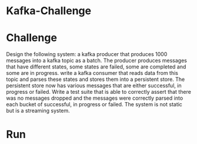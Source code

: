 # Kafka-Challenge

# Challenge
Design the following system: 
a kafka producer that produces 1000 messages into a kafka topic as a batch.
The producer produces messages that have different states, some states are failed, some are completed and some are in progress. 
write a kafka consumer that reads data from this topic and parses these states and stores them into a persistent store.
The persistent store now has various messages that are either successful, in progress or failed.
Write a test suite that is able to correctly assert that there was no messages dropped and the messages were correctly parsed into
each bucket of successful, in progress or failed.
The system is not static but is a streaming system.

# Run
